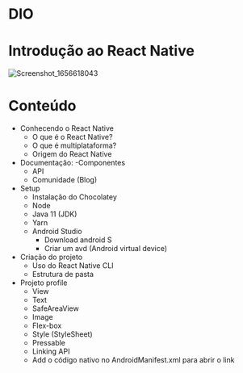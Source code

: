# DIO
# Introdução ao React Native

![Screenshot_1656618043](https://user-images.githubusercontent.com/98976962/176763469-6921a31f-2084-4898-b907-eb43e27f15e6.png)

# Conteúdo
  - Conhecendo o React Native
    - O que é o React Native?
    - O que é multiplataforma?
    - Origem do React Native
  - Documentação:
    -Componentes
    - API
    - Comunidade (Blog)
  - Setup
    - Instalação do Chocolatey
    - Node
    - Java 11 (JDK)
    - Yarn
    - Android Studio
      - Download android S
      - Criar um avd (Android virtual device)
  - Criação do projeto
    - Uso do React Native CLI
    - Estrutura de pasta
  - Projeto profile
    - View
    - Text
    - SafeAreaView
    - Image
    - Flex-box
    - Style (StyleSheet)
    - Pressable
    - Linking API
    - Add o código nativo no AndroidManifest.xml para abrir o link
